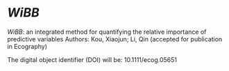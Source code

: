 # *WiBB*

*WiBB*: an integrated method for quantifying the relative importance of predictive variables
Authors: Kou, Xiaojun; Li, Qin
(accepted for publication in Ecography)

The digital object identifier (DOI) will be:
10.1111/ecog.05651
